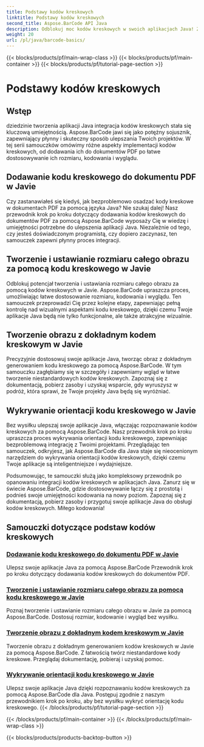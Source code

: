 ```yaml
---
title: Podstawy kodów kreskowych
linktitle: Podstawy kodów kreskowych
second_title: Aspose.BarCode API Java
description: Odblokuj moc kodów kreskowych w swoich aplikacjach Java! Zapoznaj się z samouczkami Aspose.BarCode, aby uzyskać bezproblemową integrację, dostosowywanie i rozpoznawanie.
weight: 20
url: /pl/java/barcode-basics/
---
```


{{< blocks/products/pf/main-wrap-class >}}
{{< blocks/products/pf/main-container >}}
{{< blocks/products/pf/tutorial-page-section >}}

# Podstawy kodów kreskowych


## Wstęp

dziedzinie tworzenia aplikacji Java integracja kodów kreskowych stała się kluczową umiejętnością. Aspose.BarCode jawi się jako potężny sojusznik, zapewniający płynny i skuteczny sposób ulepszania Twoich projektów. W tej serii samouczków omówimy różne aspekty implementacji kodów kreskowych, od dodawania ich do dokumentów PDF po łatwe dostosowywanie ich rozmiaru, kodowania i wyglądu.

## Dodawanie kodu kreskowego do dokumentu PDF w Javie

Czy zastanawiałeś się kiedyś, jak bezproblemowo osadzać kody kreskowe w dokumentach PDF za pomocą języka Java? Nie szukaj dalej! Nasz przewodnik krok po kroku dotyczący dodawania kodów kreskowych do dokumentów PDF za pomocą Aspose.BarCode wyposaży Cię w wiedzę i umiejętności potrzebne do ulepszenia aplikacji Java. Niezależnie od tego, czy jesteś doświadczonym programistą, czy dopiero zaczynasz, ten samouczek zapewni płynny proces integracji.

## Tworzenie i ustawianie rozmiaru całego obrazu za pomocą kodu kreskowego w Javie

Odblokuj potencjał tworzenia i ustawiania rozmiaru całego obrazu za pomocą kodów kreskowych w Javie. Aspose.BarCode upraszcza proces, umożliwiając łatwe dostosowanie rozmiaru, kodowania i wyglądu. Ten samouczek przeprowadzi Cię przez kolejne etapy, zapewniając pełną kontrolę nad wizualnymi aspektami kodu kreskowego, dzięki czemu Twoje aplikacje Java będą nie tylko funkcjonalne, ale także atrakcyjne wizualnie.

## Tworzenie obrazu z dokładnym kodem kreskowym w Javie

Precyzyjnie dostosowuj swoje aplikacje Java, tworząc obraz z dokładnym generowaniem kodu kreskowego za pomocą Aspose.BarCode. W tym samouczku zagłębiamy się w szczegóły i zapewniamy wgląd w łatwe tworzenie niestandardowych kodów kreskowych. Zapoznaj się z dokumentacją, pobierz zasoby i uzyskaj wsparcie, gdy wyruszysz w podróż, która sprawi, że Twoje projekty Java będą się wyróżniać.

## Wykrywanie orientacji kodu kreskowego w Javie

Bez wysiłku ulepszaj swoje aplikacje Java, włączając rozpoznawanie kodów kreskowych za pomocą Aspose.BarCode. Nasz przewodnik krok po kroku upraszcza proces wykrywania orientacji kodu kreskowego, zapewniając bezproblemową integrację z Twoimi projektami. Przeglądając ten samouczek, odkryjesz, jak Aspose.BarCode dla Java staje się nieocenionym narzędziem do wykrywania orientacji kodów kreskowych, dzięki czemu Twoje aplikacje są inteligentniejsze i wydajniejsze.

Podsumowując, te samouczki służą jako kompleksowy przewodnik po opanowaniu integracji kodów kreskowych w aplikacjach Java. Zanurz się w świecie Aspose.BarCode, gdzie dostosowywanie łączy się z prostotą i podnieś swoje umiejętności kodowania na nowy poziom. Zapoznaj się z dokumentacją, pobierz zasoby i przygotuj swoje aplikacje Java do obsługi kodów kreskowych. Miłego kodowania!
## Samouczki dotyczące podstaw kodów kreskowych
### [Dodawanie kodu kreskowego do dokumentu PDF w Javie](./adding-barcode-to-pdf-document/)
Ulepsz swoje aplikacje Java za pomocą Aspose.BarCode Przewodnik krok po kroku dotyczący dodawania kodów kreskowych do dokumentów PDF.
### [Tworzenie i ustawianie rozmiaru całego obrazu za pomocą kodu kreskowego w Javie](./creating-setting-size-whole-picture-barcode/)
Poznaj tworzenie i ustawianie rozmiaru całego obrazu w Javie za pomocą Aspose.BarCode. Dostosuj rozmiar, kodowanie i wygląd bez wysiłku.
### [Tworzenie obrazu z dokładnym kodem kreskowym w Javie](./creating-image-exact-barcode/)
Tworzenie obrazu z dokładnym generowaniem kodów kreskowych w Javie za pomocą Aspose.BarCode. Z łatwością twórz niestandardowe kody kreskowe. Przeglądaj dokumentację, pobieraj i uzyskaj pomoc.
### [Wykrywanie orientacji kodu kreskowego w Javie](./detecting-barcode-orientation/)
Ulepsz swoje aplikacje Java dzięki rozpoznawaniu kodów kreskowych za pomocą Aspose.BarCode dla Java. Postępuj zgodnie z naszym przewodnikiem krok po kroku, aby bez wysiłku wykryć orientację kodu kreskowego.
{{< /blocks/products/pf/tutorial-page-section >}}

{{< /blocks/products/pf/main-container >}}
{{< /blocks/products/pf/main-wrap-class >}}

{{< blocks/products/products-backtop-button >}}
